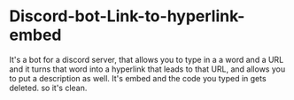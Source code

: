 # Discord-bot-Link-to-hyperlink-embed
It's a bot for a discord server, that allows you to type in a a word and a URL and it turns that word into a hyperlink that leads to that URL, and allows you to put a description as well. It's embed and the code you typed in gets deleted. so it's clean.
